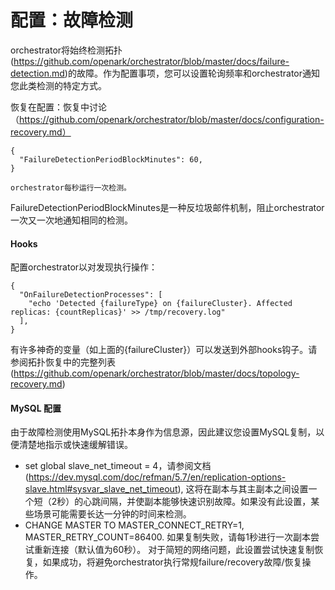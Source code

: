 # 配置：故障检测

orchestrator将始终检测拓扑(https://github.com/openark/orchestrator/blob/master/docs/failure-detection.md)的故障。作为配置事项，您可以设置轮询频率和orchestrator通知您此类检测的特定方式。

恢复在配置：恢复中讨论（https://github.com/openark/orchestrator/blob/master/docs/configuration-recovery.md）

    {
      "FailureDetectionPeriodBlockMinutes": 60,
    }
    
    orchestrator每秒运行一次检测。
    
FailureDetectionPeriodBlockMinutes是一种反垃圾邮件机制，阻止orchestrator一次又一次地通知相同的检测。

#### Hooks

配置orchestrator以对发现执行操作：

    {
      "OnFailureDetectionProcesses": [
        "echo 'Detected {failureType} on {failureCluster}. Affected replicas: {countReplicas}' >> /tmp/recovery.log"
      ],
    }

有许多神奇的变量（如上面的{failureCluster}）可以发送到外部hooks钩子。请参阅拓扑恢复中的完整列表(https://github.com/openark/orchestrator/blob/master/docs/topology-recovery.md)

#### MySQL 配置

由于故障检测使用MySQL拓扑本身作为信息源，因此建议您设置MySQL复制，以便清楚地指示或快速缓解错误。

* set global slave_net_timeout = 4，请参阅文档(https://dev.mysql.com/doc/refman/5.7/en/replication-options-slave.html#sysvar_slave_net_timeout), 
  这将在副本与其主副本之间设置一个短（2秒）的心跳间隔，并使副本能够快速识别故障。如果没有此设置，某些场景可能需要长达一分钟的时间来检测。
* CHANGE MASTER TO MASTER_CONNECT_RETRY=1, MASTER_RETRY_COUNT=86400. 如果复制失败，请每1秒进行一次副本尝试重新连接（默认值为60秒）。
  对于简短的网络问题，此设置尝试快速复制恢复，如果成功，将避免orchestrator执行常规failure/recovery故障/恢复操作。
  
  

